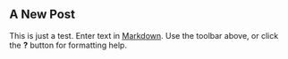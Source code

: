 ## A New Post
This is just a test.
Enter text in [Markdown](http://daringfireball.net/projects/markdown/). Use the toolbar above, or click the **?** button for formatting help.
